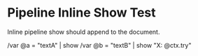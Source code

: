 # Pipeline Inline Show Test

Inline pipeline show should append to the document.

/var @a = "textA" | show
/var @b = "textB" | show "X: @ctx.try"

